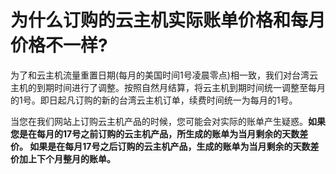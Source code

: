 <!-- --- tag: faq 云主机 -->
<!-- --- title: 为什么订购的云主机实际账单价格和每月价格不一样? -->
# 为什么订购的云主机实际账单价格和每月价格不一样?

  为了和云主机流量重置日期(每月的美国时间1号凌晨零点)相一致，我们对台湾云主机的到期时间进行了调整。按照自然月结算，将云主机到期时间统一调整至每月的1号。即日起凡订购的新的台湾云主机订单，续费时间统一为每月的1号。 
  
  当您在我们网站上订购云主机产品的时候，您可能会对实际的账单产生疑惑。<strong>如果您是在每月的17号之前订购的云主机产品，所生成的账单为当月剩余的天数差价。 如果是在每月17号之后订购的云主机产品，生成的账单为当月剩余的天数差价加上下个月整月的账单。</strong>
  
  